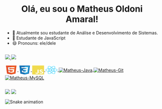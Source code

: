 <h1 align="center">Olá, eu sou o Matheus Oldoni Amaral!</h1>

- 🔭 Atualmente sou estudante de Análise e Desenvolvimento de Sistemas.
- 🌱 Estudante de JavaScript
- 😄 Pronouns: ele/dele

##

<div >
  <a href="https://github.com/MatheusOldoniAmaral">
    <img width="48%"  src="https://github-readme-stats.vercel.app/api?username=matheusoldoniamaral&show_icons=true&theme=gotham&include_all_commits=true&count_private=true"/>
		<img img width="48%" src="https://github-readme-stats.vercel.app/api/top-langs/?username=matheusoldoniamaral&layout=compact&langs_count=7&theme=gotham"/>
</div>

<div style = "display: inline_block"><br>
		<img align="center" alt="Matheus-HTML" height="30" width="40" src="https://raw.githubusercontent.com/devicons/devicon/master/icons/html5/html5-original.svg">
		<img align="center" alt="Matheus-CSS" height="30" width="40" src="https://raw.githubusercontent.com/devicons/devicon/master/icons/css3/css3-original.svg">
		<img align="center" alt="Matheus-Js" height="30" width="40" src="https://raw.githubusercontent.com/devicons/devicon/master/icons/javascript/javascript-plain.svg">
		<img align="center" alt="Matheus-React" height="30" width="40" src="https://raw.githubusercontent.com/devicons/devicon/master/icons/react/react-original.svg">
		<img align="center" alt="Matheus-Java" height="30" width="40" src="https://cdn.jsdelivr.net/gh/devicons/devicon/icons/java/java-original.svg" />
		<img align="center" alt="Matheus-Git" height="30" width="40" src="https://cdn.jsdelivr.net/gh/devicons/devicon/icons/git/git-original.svg" />
		<img align="center" alt="Matheus-MySQL" height="70" width="80" src="https://cdn.jsdelivr.net/gh/devicons/devicon/icons/mysql/mysql-original-wordmark.svg">
</div>

##

<div>
	  <a href="linkedin.com/in/matheus-oldoni-amaral" target="_blank"><img src="https://img.shields.io/badge/-LinkedIn-%230077B5?style=for-the-badge&logo=linkedin&logoColor=white" target="_blank"></a> 
		<a href = "matheusoldoniamaral2003@gmail.com"><img src="https://img.shields.io/badge/-Gmail-%23333?style=for-the-badge&logo=gmail&logoColor=white" target="_blank"></a>
	
![Snake animation]((https://github.com/MatheusOldoniAmaral)/blob/output/github-contribution-grid-snake.svg)
	
</div>


  
  

